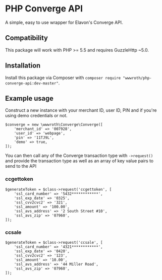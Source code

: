 # PHP Converge API

A simple, easy to use wrapper for Elavon's Converge API.

## Compatibility

This package will work with PHP >= 5.5 and requires GuzzleHttp ~5.0.

## Installation
Install this package via Composer with 
`composer require "wwwroth/php-converge-api:dev-master"`.

## Example usage
Construct a new instance with your merchant ID, user ID, PIN and if you're using demo credentials or not.
```
$converge = new \wwwroth\Converge\Converge([
    'merchant_id' => '007928',
    'user_id' => 'webpage',
    'pin' => '11TJ9L',
    'demo' => true,
]);
```
You can then call any of the Converge transaction type with `->request()` and provide the transaction type as well as an array of key value pairs to send to the API
### ccgettoken
```
$generateToken = $class->request('ccgettoken', [
    'ssl_card_number' => '5432************',
    'ssl_exp_date' => '0325',
    'ssl_cvv2cvc2' => '321',
    'ssl_amount' => '100.00',
    'ssl_avs_address' => '2 South Street #10',
    'ssl_avs_zip' => '07960',
]);
```
### ccsale
```
$generateToken = $class->request('ccsale', [
    'ssl_card_number' => '4321************',
    'ssl_exp_date' => '0420',
    'ssl_cvv2cvc2' => '123',
    'ssl_amount' => '10.00',
    'ssl_avs_address' => '44 Miller Road',
    'ssl_avs_zip' => '07960',
]);
```
